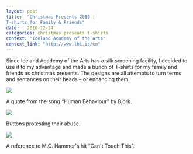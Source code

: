 ```yaml
---
layout: post
title:  "Christmas Presents 2010 |
T-shirts for Family & Friends"
date:   2010-12-24
categories: christmas presents t-shirts
context: "Iceland Academy of the Arts"
context_link: "http://www.lhi.is/en"
---
```

Since Iceland Academy of the Arts has a silk screening facility, I decided to use it to my advantage and made a bunch of T-shirts for my family and friends as christmas presents. The designs are all attempts to turn terms and sentances on their heads – or enhancing them.

<img src="https://dl.dropboxusercontent.com/s/dbgzfhbghjvqopp/piece-tshirts-cover.jpg?dl=0">

A quote from the song “Human Behaviour” by Björk.

<img src="https://dl.dropboxusercontent.com/s/zom5boehk17scdx/piece-tshirts-detail1portrait.jpg?dl=0">

Buttons protesting their abuse.

<img src="https://dl.dropboxusercontent.com/s/v449l7nfm4ygezv/piece-tshirts-detail2.jpg?dl=0">

A reference to M.C. Hammer's hit “Can't Touch This”.